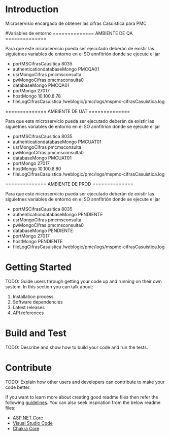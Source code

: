 # Introduction 
Microservisio encargado de obtener las cifras Casuistica para PMC 

#Variables de entorno
============== AMBIENTE DE QA ==============

Para que este microservicio pueda ser ejecutado deberán de existir las siguietnes variables de entorno en el SO annfitrión donde se ejecute el jar
- portMSCifrasCausitica 8035
- authenticationdatabaseMongo PMCQA01
- usrMongoCifras pmcmsconsulta
- pwMongoCifras pmcmsconsulta0
- databaseMongo PMCQA01
- portMongo 27017
- hostMongo 10.100.8.78
- fileLogCifrasCasuistica /weblogic/pmc/logs/mspmc-cifrasCasuistica.log


============== AMBIENTE DE UAT ==============

Para que este microservicio pueda ser ejecutado deberán de existir las siguietnes variables de entorno en el SO annfitrión donde se ejecute el jar
- portMSCifrasCausitica 8035
- authenticationdatabaseMongo PMCUAT01
- usrMongoCifras pmcmsconsulta
- pwMongoCifras pmcmsconsulta0
- databaseMongo PMCUAT01
- portMongo 27017
- hostMongo 10.100.8.80
- fileLogCifrasCasuistica /weblogic/pmc/logs/mspmc-cifrasCasuistica.log

============== AMBIENTE DE PROD ==============

Para que este microservicio pueda ser ejecutado deberán de existir las siguietnes variables de entorno en el SO annfitrión donde se ejecute el jar
- portMSCifrasCausitica 8035
- authenticationdatabaseMongo PENDIENTE
- usrMongoCifras pmcmsconsulta
- pwMongoCifras pmcmsconsulta0
- databaseMongo PENDIENTE
- portMongo 27017
- hostMongo PENDIENTE
- fileLogCifrasCasuistica /weblogic/pmc/logs/mspmc-cifrasCasuistica.log

# Getting Started
TODO: Guide users through getting your code up and running on their own system. In this section you can talk about:
1.	Installation process
2.	Software dependencies
3.	Latest releases
4.	API references

# Build and Test
TODO: Describe and show how to build your code and run the tests. 

# Contribute
TODO: Explain how other users and developers can contribute to make your code better. 

If you want to learn more about creating good readme files then refer the following [guidelines](https://docs.microsoft.com/en-us/azure/devops/repos/git/create-a-readme?view=azure-devops). You can also seek inspiration from the below readme files:
- [ASP.NET Core](https://github.com/aspnet/Home)
- [Visual Studio Code](https://github.com/Microsoft/vscode)
- [Chakra Core](https://github.com/Microsoft/ChakraCore)